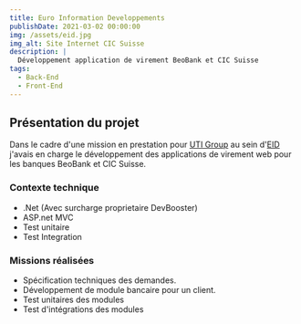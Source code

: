 ```yaml
---
title: Euro Information Developpements
publishDate: 2021-03-02 00:00:00
img: /assets/eid.jpg
img_alt: Site Internet CIC Suisse
description: |
  Développement application de virement BeoBank et CIC Suisse
tags:
  - Back-End
  - Front-End
---
```


## Présentation du projet

Dans le cadre d'une mission en prestation pour <a href="https://www.uti-group.fr/">UTI Group</a> au sein d'<a href="https://www.e-i.com/">EID</a> j'avais en charge le développement des applications de virement web pour les banques BeoBank et CIC Suisse.

### Contexte technique

- .Net (Avec surcharge proprietaire DevBooster)
- ASP.net MVC
- Test unitaire
- Test Integration

### Missions réalisées

- Spécification techniques des demandes.
- Développement de module bancaire pour un client.
- Test unitaires des modules
- Test d'intégrations des modules
